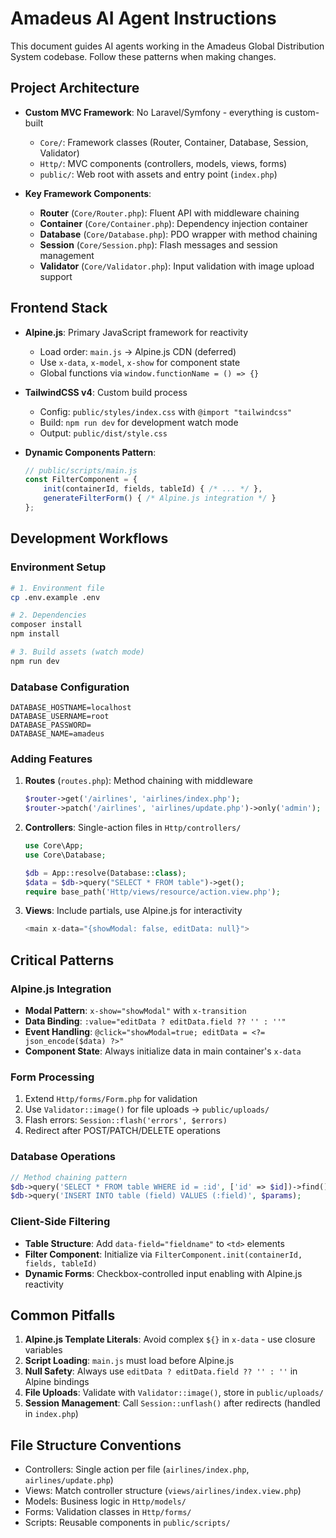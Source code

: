# Amadeus AI Agent Instructions

This document guides AI agents working in the Amadeus Global Distribution System codebase. Follow these patterns when making changes.

## Project Architecture

- **Custom MVC Framework**: No Laravel/Symfony - everything is custom-built
  - `Core/`: Framework classes (Router, Container, Database, Session, Validator)  
  - `Http/`: MVC components (controllers, models, views, forms)
  - `public/`: Web root with assets and entry point (`index.php`)
  
- **Key Framework Components**:
  - **Router** (`Core/Router.php`): Fluent API with middleware chaining
  - **Container** (`Core/Container.php`): Dependency injection container
  - **Database** (`Core/Database.php`): PDO wrapper with method chaining
  - **Session** (`Core/Session.php`): Flash messages and session management
  - **Validator** (`Core/Validator.php`): Input validation with image upload support

## Frontend Stack

- **Alpine.js**: Primary JavaScript framework for reactivity
  - Load order: `main.js` → Alpine.js CDN (deferred)
  - Use `x-data`, `x-model`, `x-show` for component state
  - Global functions via `window.functionName = () => {}`
  
- **TailwindCSS v4**: Custom build process
  - Config: `public/styles/index.css` with `@import "tailwindcss"`
  - Build: `npm run dev` for development watch mode
  - Output: `public/dist/style.css`

- **Dynamic Components Pattern**: 
  ```javascript
  // public/scripts/main.js
  const FilterComponent = {
      init(containerId, fields, tableId) { /* ... */ },
      generateFilterForm() { /* Alpine.js integration */ }
  };
  ```

## Development Workflows

### Environment Setup
```bash
# 1. Environment file
cp .env.example .env

# 2. Dependencies  
composer install
npm install

# 3. Build assets (watch mode)
npm run dev
```

### Database Configuration
```env
DATABASE_HOSTNAME=localhost
DATABASE_USERNAME=root
DATABASE_PASSWORD=
DATABASE_NAME=amadeus
```

### Adding Features

1. **Routes** (`routes.php`): Method chaining with middleware
   ```php
   $router->get('/airlines', 'airlines/index.php');
   $router->patch('/airlines', 'airlines/update.php')->only('admin');
   ```

2. **Controllers**: Single-action files in `Http/controllers/`
   ```php
   use Core\App;
   use Core\Database;
   
   $db = App::resolve(Database::class);
   $data = $db->query("SELECT * FROM table")->get();
   require base_path('Http/views/resource/action.view.php');
   ```

3. **Views**: Include partials, use Alpine.js for interactivity
   ```php
   <main x-data="{showModal: false, editData: null}">
   ```

## Critical Patterns

### Alpine.js Integration
- **Modal Pattern**: `x-show="showModal"` with `x-transition`
- **Data Binding**: `:value="editData ? editData.field ?? '' : ''"`  
- **Event Handling**: `@click="showModal=true; editData = <?= json_encode($data) ?>"`
- **Component State**: Always initialize data in main container's `x-data`

### Form Processing
1. Extend `Http/forms/Form.php` for validation
2. Use `Validator::image()` for file uploads → `public/uploads/`
3. Flash errors: `Session::flash('errors', $errors)`
4. Redirect after POST/PATCH/DELETE operations

### Database Operations  
```php
// Method chaining pattern
$db->query('SELECT * FROM table WHERE id = :id', ['id' => $id])->find();
$db->query('INSERT INTO table (field) VALUES (:field)', $params);
```

### Client-Side Filtering
- **Table Structure**: Add `data-field="fieldname"` to `<td>` elements
- **Filter Component**: Initialize via `FilterComponent.init(containerId, fields, tableId)`
- **Dynamic Forms**: Checkbox-controlled input enabling with Alpine.js reactivity

## Common Pitfalls

1. **Alpine.js Template Literals**: Avoid complex `${}` in `x-data` - use closure variables
2. **Script Loading**: `main.js` must load before Alpine.js
3. **Null Safety**: Always use `editData ? editData.field ?? '' : ''` in Alpine bindings
4. **File Uploads**: Validate with `Validator::image()`, store in `public/uploads/`
5. **Session Management**: Call `Session::unflash()` after redirects (handled in `index.php`)

## File Structure Conventions
- Controllers: Single action per file (`airlines/index.php`, `airlines/update.php`)
- Views: Match controller structure (`views/airlines/index.view.php`)  
- Models: Business logic in `Http/models/`
- Forms: Validation classes in `Http/forms/`
- Scripts: Reusable components in `public/scripts/`
